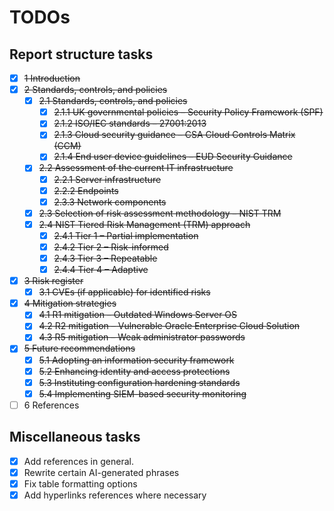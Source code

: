# TODOs

## Report structure tasks

- [x] ~~1 Introduction~~
- [x] ~~2 Standards, controls, and policies~~
  - [x] ~~2.1 Standards, controls, and policies~~
    - [x] ~~2.1.1 UK governmental policies – Security Policy Framework (SPF)~~
    - [x] ~~2.1.2 ISO/IEC standards – 27001:2013~~
    - [x] ~~2.1.3 Cloud security guidance – CSA Cloud Controls Matrix (CCM)~~
    - [x] ~~2.1.4 End user device guidelines – EUD Security Guidance~~
  - [x] ~~2.2 Assessment of the current IT infrastructure~~
    - [x] ~~2.2.1 Server infrastructure~~
    - [x] ~~2.2.2 Endpoints~~
    - [x] ~~2.3.3 Network components~~
  - [x] ~~2.3 Selection of risk assessment methodology – NIST TRM~~
  - [x] ~~2.4 NIST Tiered Risk Management (TRM) approach~~
    - [x] ~~2.4.1 Tier 1 – Partial implementation~~
    - [x] ~~2.4.2 Tier 2 – Risk-informed~~
    - [x] ~~2.4.3 Tier 3 – Repeatable~~
    - [x] ~~2.4.4 Tier 4 – Adaptive~~
- [x] ~~3 Risk register~~
  - [x] ~~3.1 CVEs (if applicable) for identified risks~~
- [x] ~~4 Mitigation strategies~~
  - [x] ~~4.1 R1 mitigation – Outdated Windows Server OS~~
  - [x] ~~4.2 R2 mitigation – Vulnerable Oracle Enterprise Cloud Solution~~
  - [x] ~~4.3 R5 mitigation – Weak administrator passwords~~
- [x] ~~5 Future recommendations~~
  - [x] ~~5.1 Adopting an information security framework~~
  - [x] ~~5.2 Enhancing identity and access protections~~
  - [x] ~~5.3 Instituting configuration hardening standards~~
  - [x] ~~5.4 Implementing SIEM-based security monitoring~~
- [ ] 6 References

## Miscellaneous tasks

- [x] Add references in general.
- [x] Rewrite certain AI-generated phrases
- [x] Fix table formatting options
- [x] Add hyperlinks references where necessary
